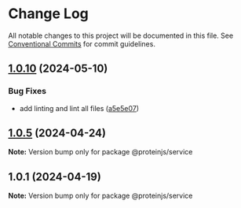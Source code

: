 # Change Log

All notable changes to this project will be documented in this file.
See [Conventional Commits](https://conventionalcommits.org) for commit guidelines.

## [1.0.10](https://github.com/proteinjs/service/compare/@proteinjs/service@1.0.9...@proteinjs/service@1.0.10) (2024-05-10)


### Bug Fixes

* add linting and lint all files ([a5e5e07](https://github.com/proteinjs/service/commit/a5e5e07806eeb958fcbe65f1ae2f33be97aae792))





## [1.0.5](https://github.com/proteinjs/service/compare/@proteinjs/service@1.0.4...@proteinjs/service@1.0.5) (2024-04-24)

**Note:** Version bump only for package @proteinjs/service

## 1.0.1 (2024-04-19)

**Note:** Version bump only for package @proteinjs/service
